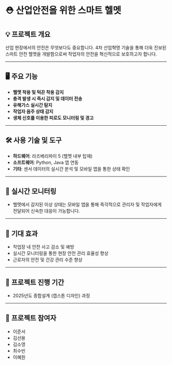 # ⛑️ 산업안전을 위한 스마트 헬멧

## 💡 프로젝트 개요

산업 현장에서의 안전은 무엇보다도 중요합니다. 4차 산업혁명 기술을 통해 더욱 진보된 스마트 안전 헬멧을 개발함으로써 작업자의 안전을 혁신적으로 보호하고자 합니다.

---

## 🖥️ 주요 기능

- **헬멧 착용 및 턱끈 착용 감지**
- **충격 발생 시 즉시 감지 및 데이터 전송**
- **유해가스 실시간 탐지**
- **작업자 음주 상태 감지**
- **생체 신호를 이용한 피로도 모니터링 및 경고**

---

## 🛠️ 사용 기술 및 도구

- **하드웨어**: 라즈베리파이 5 (헬멧 내부 탑재)
- **소프트웨어**: Python, Java 앱 연동
- **기타**: 센서 데이터의 실시간 분석 및 모바일 앱을 통한 상태 확인

---

## 📱 실시간 모니터링

- 헬멧에서 감지된 이상 상태는 모바일 앱을 통해 즉각적으로 관리자 및 작업자에게 전달되어 신속한 대응이 가능합니다.

---

## 🌟 기대 효과

- 작업장 내 안전 사고 감소 및 예방
- 실시간 모니터링을 통한 현장 안전 관리 효율성 향상
- 근로자의 안전 및 건강 관리 수준 향상

---

## 📅 프로젝트 진행 기간

- 2025년도 종합설계 (캡스톤 디자인) 과정

---

## 👥 프로젝트 참여자

- 이준서 
- 김선용
- 김소영
- 최수빈
- 이혜원
